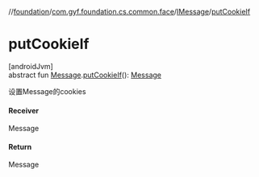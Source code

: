 //[foundation](../../../index.md)/[com.gyf.foundation.cs.common.face](../index.md)/[IMessage](index.md)/[putCookieIf](put-cookie-if.md)

# putCookieIf

[androidJvm]\
abstract fun [Message](https://developer.android.com/reference/kotlin/android/os/Message.html).[putCookieIf](put-cookie-if.md)(): [Message](https://developer.android.com/reference/kotlin/android/os/Message.html)

设置Message的cookies

#### Receiver

Message

#### Return

Message